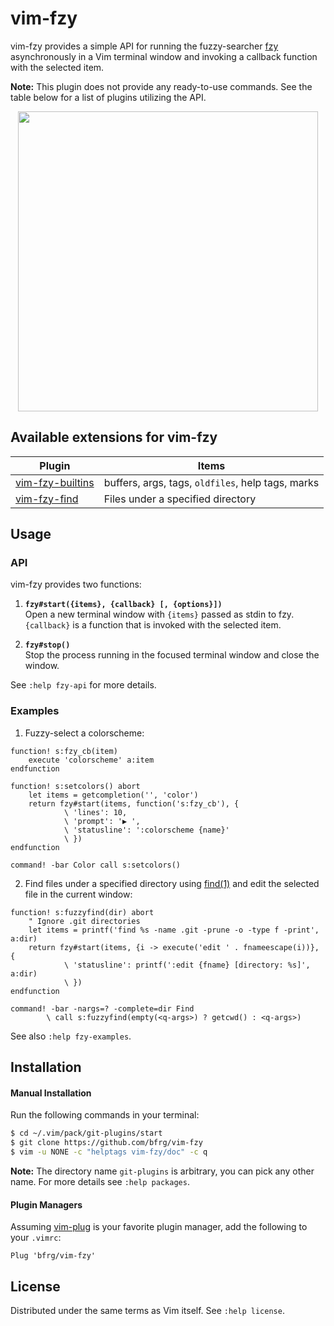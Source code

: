 # vim-fzy

vim-fzy provides a simple API for running the fuzzy-searcher [fzy][fzy]
asynchronously in a Vim terminal window and invoking a callback function with
the selected item.

**Note:** This plugin does not provide any ready-to-use commands. See the table
below for a list of plugins utilizing the API.

<dl>
  <p align="center">
  <a href="https://asciinema.org/a/268637">
    <img src="https://asciinema.org/a/268637.png" width="480">
  </a>
  </p>
</dl>


## Available extensions for vim-fzy

| Plugin                       | Items                                             |
|------------------------------|---------------------------------------------------|
| [vim-fzy-builtins][builtins] | buffers, args, tags, `oldfiles`, help tags, marks |
| [vim-fzy-find][fzy-find]     | Files under a specified directory                 |


## Usage

### API

vim-fzy provides two functions:

1. **`fzy#start({items}, {callback} [, {options}])`**<br/>
Open a new terminal window with `{items}` passed as stdin to fzy.
`{callback}` is a function that is invoked with the selected item.

2. **`fzy#stop()`**<br/>
Stop the process running in the focused terminal window and close the window.

See `:help fzy-api` for more details.

### Examples

1. Fuzzy-select a colorscheme:
```vim
function! s:fzy_cb(item)
    execute 'colorscheme' a:item
endfunction

function! s:setcolors() abort
    let items = getcompletion('', 'color')
    return fzy#start(items, function('s:fzy_cb'), {
            \ 'lines': 10,
            \ 'prompt': '▶ ',
            \ 'statusline': ':colorscheme {name}'
            \ })
endfunction

command! -bar Color call s:setcolors()
```

2. Find files under a specified directory using [find(1)][find] and edit the
   selected file in the current window:
```vim
function! s:fuzzyfind(dir) abort
    " Ignore .git directories
    let items = printf('find %s -name .git -prune -o -type f -print', a:dir)
    return fzy#start(items, {i -> execute('edit ' . fnameescape(i))}, {
            \ 'statusline': printf(':edit {fname} [directory: %s]', a:dir)
            \ })
endfunction

command! -bar -nargs=? -complete=dir Find
        \ call s:fuzzyfind(empty(<q-args>) ? getcwd() : <q-args>)
```
See also `:help fzy-examples`.


## Installation

#### Manual Installation

Run the following commands in your terminal:
```bash
$ cd ~/.vim/pack/git-plugins/start
$ git clone https://github.com/bfrg/vim-fzy
$ vim -u NONE -c "helptags vim-fzy/doc" -c q
```
**Note:** The directory name `git-plugins` is arbitrary, you can pick any other
name. For more details see `:help packages`.

#### Plugin Managers

Assuming [vim-plug][plug] is your favorite plugin manager, add the following to
your `.vimrc`:
```vim
Plug 'bfrg/vim-fzy'
```


## License

Distributed under the same terms as Vim itself. See `:help license`.

[fzy]: https://github.com/jhawthorn/fzy
[find]: https://pubs.opengroup.org/onlinepubs/9699919799/utilities/find.html
[builtins]: https://github.com/bfrg/vim-fzy-builtins
[fzy-find]: https://github.com/bfrg/vim-fzy-find
[plug]: https://github.com/junegunn/vim-plug

